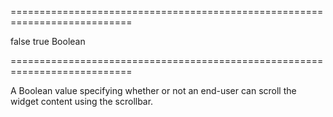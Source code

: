 ===========================================================================
<!--default-->false<!--/default-->
<!--custom_default_for_desktop-->true<!--/custom_default_for_desktop-->
<!--type-->Boolean<!--/type-->
===========================================================================

<!--shortDescription-->
A Boolean value specifying whether or not an end-user can scroll the widget content using the scrollbar.
<!--/shortDescription-->

<!--fullDescription-->

<!--/fullDescription-->